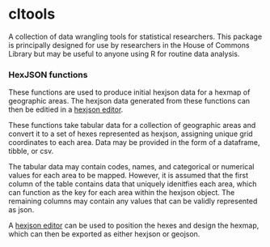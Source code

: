 # cltools

A collection of data wrangling tools for statistical researchers. This package is principally designed for use by researchers in the House of Commons Library but may be useful to anyone using R for routine data analysis.

### HexJSON functions

These functions are used to produce initial hexjson data for a hexmap of geographic areas. The hexjson data generated from these functions can then be editied in a [hexjson editor].

These functions take tabular data for a collection of geographic areas and convert it to a set of hexes represented as hexjson, assigning unique grid coordinates to each area. Data may be provided in the form of a dataframe, tibble, or csv. 

The tabular data may contain codes, names, and categorical or numerical values for each area to be mapped. However, it is assumed that the first column of the table contains data that uniquely idenitfies each area, which can function as the key for each area within the hexjson object. The remaining columns may contain any values that can be validly represented as json.

A [hexjson editor] can be used to position the hexes and design the hexmap, which can then be exported as either hexjson or geojson.

[hexjson editor]: <https://olihawkins.com/project/hexjson-editor/>
